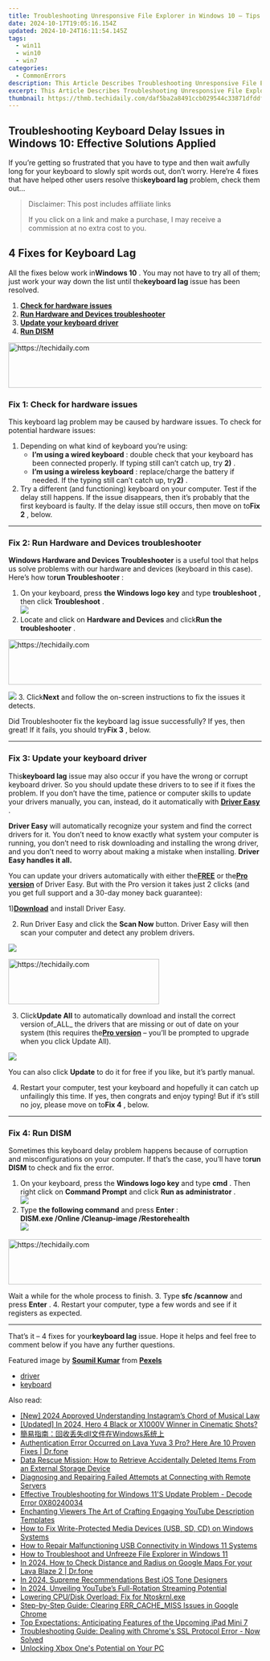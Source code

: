 ```yaml
---
title: Troubleshooting Unresponsive File Explorer in Windows 10 – Tips and Fixes
date: 2024-10-17T19:05:16.154Z
updated: 2024-10-24T16:11:54.145Z
tags:
  - win11
  - win10
  - win7
categories:
  - CommonErrors
description: This Article Describes Troubleshooting Unresponsive File Explorer in Windows 10 – Tips and Fixes
excerpt: This Article Describes Troubleshooting Unresponsive File Explorer in Windows 10 – Tips and Fixes
thumbnail: https://thmb.techidaily.com/daf5ba2a8491ccb029544c33871dfddf8c00a96e763bab0af0faf409f9f29c9c.jpg
---
```


## Troubleshooting Keyboard Delay Issues in Windows 10: Effective Solutions Applied

If you’re getting so frustrated that you have to type and then wait awfully long for your keyboard to slowly spit words out, don’t worry. Here’re 4 fixes that have helped other users resolve this**keyboard lag** problem, check them out…

>  Disclaimer: This post includes affiliate links
>
>  If you click on a link and make a purchase, I may receive a commission at no extra cost to you.
>

## 4 Fixes for Keyboard Lag

 All the fixes below work in**Windows 10** . You may not have to try all of them; just work your way down the list until the**keyboard lag** issue has been resolved.

1. **[Check for hardware issues](https://tools.techidaily.com/drivereasy/download/)**
2. **[Run Hardware and Devices troubleshooter](https://tools.techidaily.com/drivereasy/download/)**
3. [**Update your keyboard driver**](https://tools.techidaily.com/drivereasy/download/)
4. **[Run DISM](https://tools.techidaily.com/drivereasy/download/)**

<!-- affiliate ads begin -->
<a href="https://appsumo.8odi.net/c/5597632/2130886/7443" target="_top" id="2130886">
  <img src="//a.impactradius-go.com/display-ad/7443-2130886" border="0" alt="https://techidaily.com" width="728" height="90"/>
</a>
<img height="0" width="0" src="https://appsumo.8odi.net/i/5597632/2130886/7443" style="position:absolute;visibility:hidden;" border="0" />
<!-- affiliate ads end -->

### Fix 1: Check for hardware issues

 This keyboard lag problem may be caused by hardware issues. To check for potential hardware issues:

1. Depending on what kind of keyboard you’re using:  
   * **I’m using a wired keyboard** : double check that your keyboard has been connected properly. If typing still can’t catch up, try **2)** .  
   * **I’m using a wireless keyboard** : replace/charge the battery if needed. If the typing still can’t catch up, try**2)** .
2. Try a different (and functioning) keyboard on your computer. Test if the delay still happens. If the issue disappears, then it’s probably that the first keyboard is faulty. If the delay issue still occurs, then move on to**Fix 2** , below.

---

### Fix 2: Run Hardware and Devices troubleshooter

**Windows Hardware and Devices Troubleshooter**  is a useful tool that helps us solve problems with our hardware and devices (keyboard in this case). Here’s how to**run Troubleshooter** :

1. On your keyboard, press **the Windows logo key**  and type **troubleshoot** , then click **Troubleshoot** .  
![](https://images.drivereasy.com/wp-content/uploads/2018/06/img_5b30a29f39ffd.jpg)
2. Locate and click on **Hardware and Devices** and click**Run the troubleshooter** .  

<!-- affiliate ads begin -->
<a href="https://appsumo.8odi.net/c/5597632/2075462/7443" target="_top" id="2075462">
  <img src="//a.impactradius-go.com/display-ad/7443-2075462" border="0" alt="https://techidaily.com" width="728" height="90"/>
</a>
<img height="0" width="0" src="https://appsumo.8odi.net/i/5597632/2075462/7443" style="position:absolute;visibility:hidden;" border="0" />
<!-- affiliate ads end -->

![](https://images.drivereasy.com/wp-content/uploads/2018/07/img_5b5ad34d3dc21.jpg)
3. Click**Next** and follow the on-screen instructions to fix the issues it detects.

 Did Troubleshooter fix the keyboard lag issue successfully? If yes, then great! If it fails, you should try**Fix 3** , below.

---

### Fix 3: Update your keyboard driver

 This**keyboard lag** issue may also occur if you have the wrong or corrupt keyboard driver. So you should update these drivers to to see if it fixes the problem. If you don’t have the time, patience or computer skills to update your drivers manually, you can, instead, do it automatically with **[Driver Easy](https://tools.techidaily.com/drivereasy/download/)**  .

**Driver Easy** will automatically recognize your system and find the correct drivers for it. You don’t need to know exactly what system your computer is running, you don’t need to risk downloading and installing the wrong driver, and you don’t need to worry about making a mistake when installing. **Driver Easy handles it all.**

 You can update your drivers automatically with either the[**FREE**](https://tools.techidaily.com/drivereasy/download/) or the[**Pro version**](https://tools.techidaily.com/drivereasy/download/) of Driver Easy. But with the Pro version it takes just 2 clicks (and you get full support and a 30-day money back guarantee):

 1)[**Download**](https://tools.techidaily.com/drivereasy/download/) and install Driver Easy.

 2) Run Driver Easy and click the **Scan Now** button. Driver Easy will then scan your computer and detect any problem drivers.

![](https://images.drivereasy.com/wp-content/uploads/2018/07/img_5b46ffcde1143.jpg)

<!-- affiliate ads begin -->
<a href="https://aligracehair.sjv.io/c/5597632/2006928/19272" target="_top" id="2006928">
  <img src="//a.impactradius-go.com/display-ad/19272-2006928" border="0" alt="https://techidaily.com" width="300" height="90"/>
</a>
<img height="0" width="0" src="https://aligracehair.sjv.io/i/5597632/2006928/19272" style="position:absolute;visibility:hidden;" border="0" />
<!-- affiliate ads end -->

 3) Click**Update All** to automatically download and install the correct version of_ALL_ the drivers that are missing or out of date on your system (this requires the[**Pro version**](https://tools.techidaily.com/drivereasy/download/) – you’ll be prompted to upgrade when you click Update All).

![](https://images.drivereasy.com/wp-content/uploads/2018/07/img_5b5ad5d867f97.jpg)

 You can also click **Update** to do it for free if you like, but it’s partly manual.

 4) Restart your computer, test your keyboard and hopefully it can catch up unfailingly this time. If yes, then congrats and enjoy typing! But if it’s still no joy, please move on to**Fix 4** , below.

---

### Fix 4: Run DISM

 Sometimes this keyboard delay problem happens because of corruption and misconfigurations on your computer. If that’s the case, you’ll have to**run**   **DISM** to check and fix the error.

1. On your keyboard, press the **Windows logo key**  and type **cmd** . Then right click on **Command Prompt**   and click **Run as administrator** .  
![](https://images.drivereasy.com/wp-content/uploads/2018/06/img_5b28ad73ad4a9.png)
2. Type **the following command** and press **Enter** :  
**DISM.exe /Online /Cleanup-image /Restorehealth**  
![](https://images.drivereasy.com/wp-content/uploads/2018/06/img_5b30abe4b92d4.jpg)  

<!-- affiliate ads begin -->
<a href="https://appsumo.8odi.net/c/5597632/2130871/7443" target="_top" id="2130871">
  <img src="//a.impactradius-go.com/display-ad/7443-2130871" border="0" alt="https://techidaily.com" width="728" height="90"/>
</a>
<img height="0" width="0" src="https://appsumo.8odi.net/i/5597632/2130871/7443" style="position:absolute;visibility:hidden;" border="0" />
<!-- affiliate ads end -->

 Wait a while for the whole process to finish.
3. Type **sfc /scannow**  and press **Enter** .
4. Restart your computer, type a few words and see if it registers as expected.

---

 That’s it – 4 fixes for your**keyboard lag** issue. Hope it helps and feel free to comment below if you have any further questions.

 Featured image by **[Soumil Kumar](https://www.pexels.com/@soumil-kumar-4325?utm%5Fcontent=attributionCopyText&utm%5Fmedium=referral&utm%5Fsource=pexels)**  from **[Pexels](https://www.pexels.com/photo/photo-of-person-typing-on-computer-keyboard-735911/?utm%5Fcontent=attributionCopyText&utm%5Fmedium=referral&utm%5Fsource=pexels)**

* [driver](https://tools.techidaily.com/drivereasy/download/)
* [keyboard](https://tools.techidaily.com/drivereasy/download/)

<ins class="adsbygoogle"
     style="display:block"
     data-ad-format="autorelaxed"
     data-ad-client="ca-pub-7571918770474297"
     data-ad-slot="1223367746"></ins>

<ins class="adsbygoogle"
     style="display:block"
     data-ad-client="ca-pub-7571918770474297"
     data-ad-slot="8358498916"
     data-ad-format="auto"
     data-full-width-responsive="true"></ins>

<span class="atpl-alsoreadstyle">Also read:</span>
<div><ul>
<li><a href="https://instagram-clips.techidaily.com/new-2024-approved-understanding-instagrams-chord-of-musical-law/"><u>[New] 2024 Approved Understanding Instagram’s Chord of Musical Law</u></a></li>
<li><a href="https://fox-hovers.techidaily.com/updated-in-2024-hero-4-black-or-x1000v-winner-in-cinematic-shots/"><u>[Updated] In 2024, Hero 4 Black or X1000V Winner in Cinematic Shots?</u></a></li>
<li><a href="https://win-cheats.techidaily.com/dllwindows/"><u>簡易指南：回收丢失dll文件在Windows系统上</u></a></li>
<li><a href="https://howto.techidaily.com/authentication-error-occurred-on-lava-yuva-3-pro-here-are-10-proven-fixes-drfone-by-drfone-fix-android-problems-fix-android-problems/"><u>Authentication Error Occurred on Lava Yuva 3 Pro? Here Are 10 Proven Fixes | Dr.fone</u></a></li>
<li><a href="https://win-cloud.techidaily.com/data-rescue-mission-how-to-retrieve-accidentally-deleted-items-from-an-external-storage-device/"><u>Data Rescue Mission: How to Retrieve Accidentally Deleted Items From an External Storage Device</u></a></li>
<li><a href="https://common-error.techidaily.com/diagnosing-and-repairing-failed-attempts-at-connecting-with-remote-servers/"><u>Diagnosing and Repairing Failed Attempts at Connecting with Remote Servers</u></a></li>
<li><a href="https://common-error.techidaily.com/effective-troubleshooting-for-windows-11s-update-problem-decode-error-0x80240034/"><u>Effective Troubleshooting for Windows 11'S Update Problem - Decode Error 0X80240034</u></a></li>
<li><a href="https://youtube-sure.techidaily.com/nting-viewers-the-art-of-crafting-engaging-youtube-description-templates/"><u>Enchanting Viewers The Art of Crafting Engaging YouTube Description Templates</u></a></li>
<li><a href="https://common-error.techidaily.com/how-to-fix-write-protected-media-devices-usb-sd-cd-on-windows-systems/"><u>How to Fix Write-Protected Media Devices (USB, SD, CD) on Windows Systems</u></a></li>
<li><a href="https://common-error.techidaily.com/how-to-repair-malfunctioning-usb-connectivity-in-windows-11-systems/"><u>How to Repair Malfunctioning USB Connectivity in Windows 11 Systems</u></a></li>
<li><a href="https://common-error.techidaily.com/how-to-troubleshoot-and-unfreeze-file-explorer-in-windows-11/"><u>How to Troubleshoot and Unfreeze File Explorer in Windows 11</u></a></li>
<li><a href="https://android-location-track.techidaily.com/in-2024-how-to-check-distance-and-radius-on-google-maps-for-your-lava-blaze-2-drfone-by-drfone-virtual-android/"><u>In 2024, How to Check Distance and Radius on Google Maps For your Lava Blaze 2 | Dr.fone</u></a></li>
<li><a href="https://some-skills.techidaily.com/in-2024-supreme-recommendations-best-ios-tone-designers/"><u>In 2024, Supreme Recommendations Best iOS Tone Designers</u></a></li>
<li><a href="https://youtube-zero.techidaily.com/24-unveiling-youtubes-full-rotation-streaming-potential/"><u>In 2024, Unveiling YouTube’s Full-Rotation Streaming Potential</u></a></li>
<li><a href="https://common-error.techidaily.com/lowering-cpudisk-overload-fix-for-ntoskrnlexe/"><u>Lowering CPU/Disk Overload: Fix for Ntoskrnl.exe</u></a></li>
<li><a href="https://common-error.techidaily.com/step-by-step-guide-clearing-errcachemiss-issues-in-google-chrome/"><u>Step-by-Step Guide: Clearing ERR_CACHE_MISS Issues in Google Chrome</u></a></li>
<li><a href="https://some-knowledge.techidaily.com/top-expectations-anticipating-features-of-the-upcoming-ipad-mini-7/"><u>Top Expectations: Anticipating Features of the Upcoming iPad Mini 7</u></a></li>
<li><a href="https://common-error.techidaily.com/troubleshooting-guide-dealing-with-chromes-ssl-protocol-error-now-solved/"><u>Troubleshooting Guide: Dealing with Chrome's SSL Protocol Error - Now Solved</u></a></li>
<li><a href="https://common-error.techidaily.com/unlocking-xbox-ones-potential-on-your-pc/"><u>Unlocking Xbox One's Potential on Your PC</u></a></li>
</ul></div>

